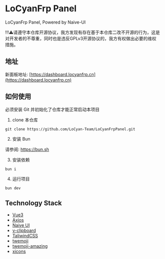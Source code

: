 # LoCyanFrp Panel

LoCyanFrp Panel, Powered by Naive-UI

!!!⚠请遵守本仓库开源协议，我方发现有存在基于本仓库二改不开源的行为，这是对开发者的不尊重，同时也是违反GPLv3开源协议的，我方有权做出必要的维权措施。

## 地址

新面板地址: [https://dashboard.locyanfrp.cn](https://dashboard.locyanfrp.cn)

## 如何使用

必须安装 Git 并初始化了仓库才能正常启动本项目

1. clone 本仓库

```shell
git clone https://github.com/LoCyan-Team/LoCyanFrpPanel.git
```

<!-- 2. 安装 [Node.js](https://nodejs.org) 18+ -->

2. 安装 Bun

请参阅: <https://bun.sh>

3. 安装依赖

```shell
bun i
```

4. 运行项目

```shell
bun dev
```

## Technology Stack

- [Vue3](https://vuejs.org/)
- [Axios](https://axios-http.com/)
- [Naive UI](https://www.naiveui.com/)
- [v-clipboard](https://github.com/euvl/v-clipboard)
- [TaliwindCSS](https://tailwindcss.com/)
- [twemoji](https://github.com/twitter/twemoji)
- [twemoji-amazing](https://github.com/SebastianAigner/twemoji-amazing)
- [xicons](https://www.xicons.org/)
